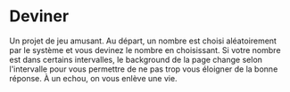 # Deviner
Un projet de jeu amusant. Au départ,  un nombre est choisi aléatoirement par le système et vous devinez le nombre en choisissant. Si votre nombre est dans certains intervalles, le background de la page change selon l'intervalle pour vous permettre de ne pas trop vous éloigner de la bonne réponse. À un echou, on vous enlève une vie.   
